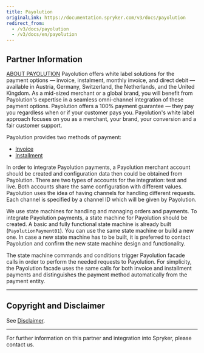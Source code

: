 ```yaml
---
title: Payolution
originalLink: https://documentation.spryker.com/v3/docs/payolution
redirect_from:
  - /v3/docs/payolution
  - /v3/docs/en/payolution
---
```


## Partner Information

[ABOUT PAYOLUTION](https://www.payolution.com/)
Payolution offers white label solutions for the payment options — invoice, instalment, monthly invoice, and direct debit — available in Austria, Germany, Switzerland, the Netherlands, and the United Kingdom. As a mid-sized merchant or a global brand, you will benefit from Payolution's expertise in a seamless omni-channel integration of these payment options. Payolution offers a 100% payment guarantee — they pay you regardless when or if your customer pays you. Payolution's white label approach focuses on you as a merchant, your brand, your conversion and a fair customer support. 

Payolution provides two methods of payment:

* [Invoice](/docs/scos/dev/technology-partners/202001.0/payment-partners/payolution/payolution-provided-payment-methods/payolution-invo)
* [Installment](/docs/scos/dev/technology-partners/202001.0/payment-partners/payolution/payolution-provided-payment-methods/payolution-inst)

In order to integrate Payolution payments, a Payolution merchant account should be created and configuration data then could be obtained from Payolution. There are two types of accounts for the integration: test and live. Both accounts share the same configuration with different values. Payolution uses the idea of having channels for handling different requests. Each channel is specified by a channel ID which will be given by Payolution.

We use state machines for handling and managing orders and payments. To integrate Payolution payments, a state machine for Payolution should be created. A basic and fully functional state machine is already built (`PayolutionPayment01`). You can use the same state machine or build a new one. In case a new state machine has to be built, it is preferred to contact Payolution and confirm the new state machine design and functionality.

The state machine commands and conditions trigger Payolution facade calls in order to perform the needed requests to Payolution. For simplicity, the Payolution facade uses the same calls for both invoice and installment payments and distinguishes the payment method automatically from the payment entity.

---

## Copyright and Disclaimer

See [Disclaimer](https://github.com/spryker/spryker-documentation).

---
For further information on this partner and integration into Spryker, please contact us.

<div class="hubspot-forms hubspot-forms--docs">
<div class="hubspot-form" id="hubspot-partners-1">
            <div class="script-embed" data-code="
                                            hbspt.forms.create({
				                                portalId: '2770802',
				                                formId: '163e11fb-e833-4638-86ae-a2ca4b929a41',
              	                                onFormReady: function() {
              		                                const hbsptInit = new CustomEvent('hbsptInit', {bubbles: true});
              		                                document.querySelector('#hubspot-partners-1').dispatchEvent(hbsptInit);
              	                                }
				                            });
            "></div>
</div>
</div>
